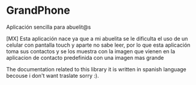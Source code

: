 # GrandPhone
Aplicación sencilla para abuelit@s

[MX]
Esta aplicación nace ya que a mi abuelita se le dificulta el uso de un celular con pantalla touch y aparte no sabe leer, por lo que esta aplicación toma sus contactos y se los muestra con la imagen que vienen en la aplicacion de contacto predefinida con una imagen mas grande


The documentation related to this library it is written in spanish language becouse i don't want traslate sorry :).
